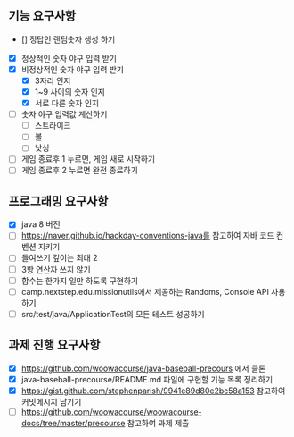 ## 기능 요구사항

- [] 정답인 랜덤숫자 생성 하기
- [x] 정상적인 숫자 야구 입력 받기
- [x] 비정상적인 숫자 야구 입력 받기
  - [x] 3자리 인지
  - [x] 1~9 사이의 숫자 인지
  - [x] 서로 다른 숫자 인지
- [ ] 숫자 야구 입력값 계산하기
  - [ ] 스트라이크
  - [ ] 볼
  - [ ] 낫싱
- [ ] 게임 종료후 1 누르면, 게임 새로 시작하기
- [ ] 게임 종료후 2 누르면 완전 종료하기

## 프로그래밍 요구사항

- [x] java 8 버전
- [ ] https://naver.github.io/hackday-conventions-java를 참고하여 자바 코드 컨벤션 지키기
- [ ] 들여쓰기 깊이는 최대 2
- [ ] 3항 연산자 쓰지 않기
- [ ] 함수는 한가지 일만 하도록 구현하기
- [ ] camp.nextstep.edu.missionutils에서 제공하는 Randoms, Console API 사용하기
- [ ] src/test/java/ApplicationTest의 모든 테스트 성공하기

## 과제 진행 요구사항

- [x] https://github.com/woowacourse/java-baseball-precours 에서 클론
- [x] java-baseball-precourse/README.md 파일에 구현할 기능 목록 정리하기
- [x] https://gist.github.com/stephenparish/9941e89d80e2bc58a153 참고하여 커밋메시지 남기기
- [ ] https://github.com/woowacourse/woowacourse-docs/tree/master/precourse 참고하여 과제 제출